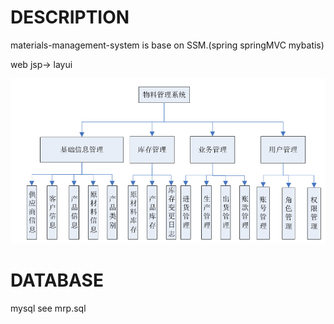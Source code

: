 # DESCRIPTION
materials-management-system is base on SSM.(spring springMVC mybatis)

web jsp-> layui

![ScreenShot](https://raw.githubusercontent.com/Anjone127/Material-Management-System/master/1.png)

# DATABASE
mysql
see mrp.sql

